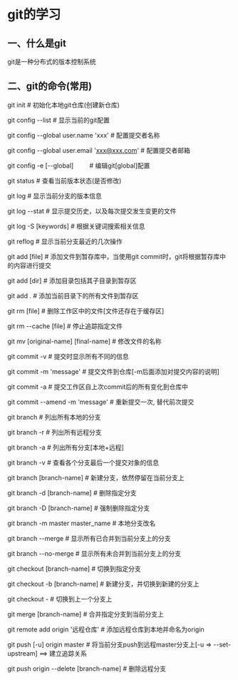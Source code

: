 # git的学习
## 一、什么是git
git是一种分布式的版本控制系统

## 二、git的命令(常用)

git init                                                          # 初始化本地git仓库(创建新仓库)


git config --list                                                 # 显示当前的git配置<br/>

git config --global user.name 'xxx'                               # 配置提交者名称<br/>

git config --global user.email 'xxx@xxx.com'                      # 配置提交者邮箱<br/>

git config -e [--global] &emsp;&emsp;                             # 编辑git[global]配置


git status                                                        # 查看当前版本状态(是否修改)

git log                                                           # 显示当前分支的版本信息

git log --stat                                                    # 显示提交历史，以及每次提交发生变更的文件

git log -S [keywords]                                             # 根据关键词搜索相关信息

git reflog                                                        # 显示当前分支最近的几次操作


git add [file]                                                    # 添加文件到暂存库中，当使用git commit时，git将根据暂存库中的内容进行提交

git add [dir]                                                     # 添加目录包括其子目录到暂存区

git add .                                                         # 添加当前目录下的所有文件到暂存区


git rm [file]                                                     # 删除工作区中的文件[文件还存在于缓存区]

git rm --cache [file]                                             # 停止追踪指定文件

git mv [original-name] [final-name]                               # 修改文件的名称


git commit -v                                                     # 提交时显示所有不同的信息

git commit -m 'message'                                           # 提交文件到仓库[-m后面添加对提交内容的说明]

git commit -a                                                     # 提交工作区自上次commit后的所有变化到仓库中

git commit --amend -m 'message'                                   # 重新提交一次, 替代前次提交<br/>


git branch                                                        # 列出所有本地的分支

git branch -r                                                     # 列出所有远程分支

git branch -a                                                     # 列出所有分支[本地+远程]

git branch -v                                                     # 查看各个分支最后一个提交对象的信息

git branch [branch-name]                                          # 新建分支，依然停留在当前分支上

git branch -d [branch-name]                                       # 删除指定分支

git branch -D [branch-name]                                       # 强制删除指定分支

git branch -m master master_name                                  # 本地分支改名

git branch --merge                                                # 显示所有已合并到当前分支上的分支

git branch --no-merge                                             # 显示所有未合并到当前分支上的分支 


git checkout [branch-name]                                        # 切换到指定分支

git checkout -b [branch-name]                                     # 新建分支，并切换到新建的分支上

git checkout -                                                    # 切换到上一个分支上


git merge [branch-name]                                           # 合并指定分支到当前分支上


git remote add origin '远程仓库'                                   # 添加远程仓库到本地并命名为origin

git push [-u] origin master                                       # 将当前分支push到远程master分支上[-u => --set-upstream] ==> 建立追踪关系

git push origin --delete [branch-name]                            # 删除远程分支
